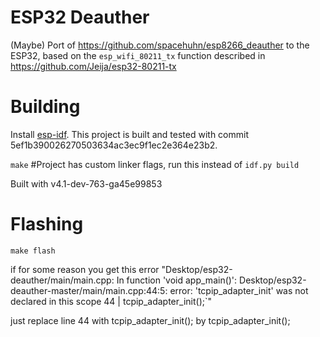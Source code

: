# ESP32 Deauther

(Maybe) Port of https://github.com/spacehuhn/esp8266_deauther to the ESP32,
based on the `esp_wifi_80211_tx` function described in https://github.com/Jeija/esp32-80211-tx

# Building

Install [esp-idf](https://github.com/espressif/esp-idf). This project is built and tested with
commit 5ef1b390026270503634ac3ec9f1ec2e364e23b2.

`make` #Project has custom linker flags, run this instead of `idf.py build`

Built with v4.1-dev-763-ga45e99853

# Flashing

`make flash`


if for some reason you get this error "Desktop/esp32-deauther/main/main.cpp: In function 'void app_main()':
Desktop/esp32-deauther-master/main/main.cpp:44:5: error: 'tcpip_adapter_init' was not declared in this scope
   44 | tcpip_adapter_init();`"

   just replace line 44 with tcpip_adapter_init(); by tcpip_adapter_init();
